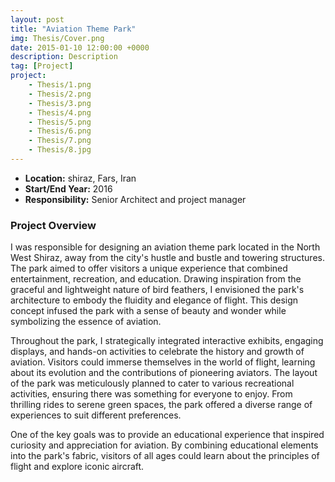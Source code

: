 ```yaml
---
layout: post
title: "Aviation Theme Park"
img: Thesis/Cover.png
date: 2015-01-10 12:00:00 +0000
description: Description
tag: [Project]
project:
    - Thesis/1.png
    - Thesis/2.png
    - Thesis/3.png
    - Thesis/4.png
    - Thesis/5.png
    - Thesis/6.png
    - Thesis/7.png
    - Thesis/8.jpg
---
```


- **Location:** shiraz, Fars, Iran
- **Start/End Year:** 2016
- **Responsibility:** Senior Architect and project manager

### Project Overview

I was responsible for designing an aviation theme park located in the North West Shiraz, away from the city's hustle and bustle and towering structures. The park aimed to offer visitors a unique experience that combined entertainment, recreation, and education. Drawing inspiration from the graceful and lightweight nature of bird feathers, I envisioned the park's architecture to embody the fluidity and elegance of flight. This design concept infused the park with a sense of beauty and wonder while symbolizing the essence of aviation.

Throughout the park, I strategically integrated interactive exhibits, engaging displays, and hands-on activities to celebrate the history and growth of aviation. Visitors could immerse themselves in the world of flight, learning about its evolution and the contributions of pioneering aviators. The layout of the park was meticulously planned to cater to various recreational activities, ensuring there was something for everyone to enjoy. From thrilling rides to serene green spaces, the park offered a diverse range of experiences to suit different preferences.

One of the key goals was to provide an educational experience that inspired curiosity and appreciation for aviation. By combining educational elements into the park's fabric, visitors of all ages could learn about the principles of flight and explore iconic aircraft.
